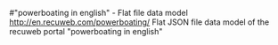 #"powerboating in english" - Flat file data model
http://en.recuweb.com/powerboating/
Flat JSON file data model of the recuweb portal "powerboating in english"
